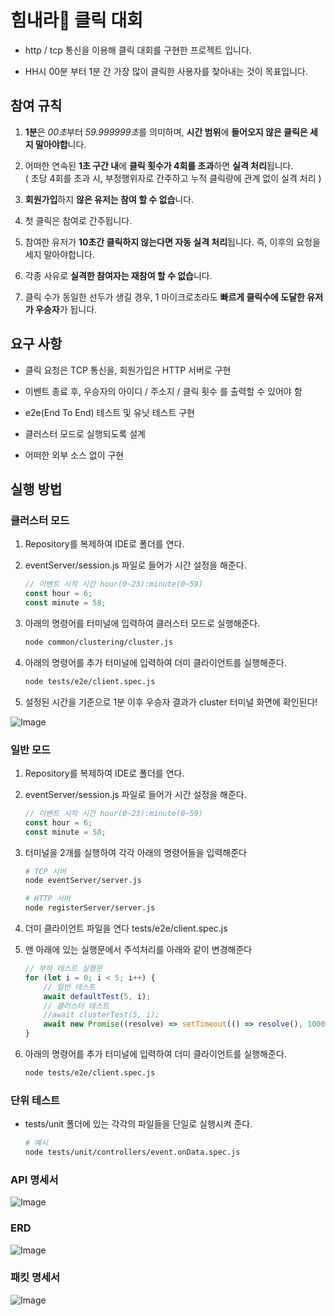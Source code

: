 # 힘내라💪 클릭 대회

- http / tcp 통신을 이용해 클릭 대회를 구현한 프로젝트 입니다.

- HH시 00분 부터 1분 간 가장 많이 클릭한 사용자를 찾아내는 것이 목표입니다.

## 참여 규칙

1. **1분**은 *00초*부터 *59.999999초*를 의미하며, **시간 범위**에 **들어오지 않은 클릭은 세지 말아야합**니다.

2. 어떠한 연속된 **1초 구간 내**에 **클릭 횟수가 4회를 초과**하면 **실격 처리**됩니다.  
( 초당 4회를 초과 시, 부정행위자로 간주하고 누적 클릭량에 관계 없이 실격 처리 )

3. **회원가입**하지 **않은 유저는 참여 할 수 없습**니다.

4. 첫 클릭은 참여로 간주됩니다.

5. 참여한 유저가 **10초간 클릭하지 않는다면 자동 실격 처리**됩니다. 즉, 이후의 요청을 세지 말아야합니다.

6. 각종 사유로 **실격한 참여자는 재참여 할 수 없습**니다.

7. 클릭 수가 동일한 선두가 생길 경우, 1 마이크로초라도 **빠르게 클릭수에 도달한 유저가 우승자**가 됩니다.

## 요구 사항

- 클릭 요청은 TCP 통신을, 회원가입은 HTTP 서버로 구현

- 이벤트 종료 후, 우승자의 아이디 / 주소지 / 클릭 횟수 를 출력할 수 있어야 함

- e2e(End To End) 테스트 및 유닛 테스트 구현

- 클러스터 모드로 실행되도록 설계

- 어떠한 외부 소스 없이 구현

## 실행 방법

### 클러스터 모드

1. Repository를 복제하여 IDE로 폴더를 연다.

2. eventServer/session.js 파일로 들어가 시간 설정을 해준다.

    ```jsx
    // 이벤트 시작 시간 hour(0~23):minute(0~59)
    const hour = 6;
    const minute = 58;
    ```

3. 아래의 명령어를 터미널에 입력하여 클러스터 모드로 실행해준다.

    ```bash
    node common/clustering/cluster.js
    ```

4. 아래의 명령어를 추가 터미널에 입력하여 더미 클라이언트를 실행해준다.

    ```bash
    node tests/e2e/client.spec.js
    ```

5. 설정된 시간을 기준으로 1분 이후 우승자 결과가 cluster 터미널 화면에 확인된다!

![Image](https://github.com/user-attachments/assets/9433b265-a5fa-4c29-acc7-8352f19369db)

### 일반 모드

1. Repository를 복제하여 IDE로 폴더를 연다.

2. eventServer/session.js 파일로 들어가 시간 설정을 해준다.

    ```jsx
    // 이벤트 시작 시간 hour(0~23):minute(0~59)
    const hour = 6;
    const minute = 58;
    ```

3. 터미널을 2개를 실행하여 각각 아래의 명령어들을 입력해준다

    ```bash
    # TCP 서버 
    node eventServer/server.js

    # HTTP 서버
    node registerServer/server.js
    ```

4. 더미 클라이언트 파일을 연다 tests/e2e/client.spec.js

5. 맨 아래에 있는 실행문에서 주석처리를 아래와 같이 변경해준다

    ```jsx
    // 부하 테스트 실행문
    for (let i = 0; i < 5; i++) {
        // 일반 테스트
        await defaultTest(5, i);
        // 클러스터 테스트
        //await clusterTest(5, i);
        await new Promise((resolve) => setTimeout(() => resolve(), 1000));
    }
    ```

6. 아래의 명령어를 추가 터미널에 입력하여 더미 클라이언트를 실행해준다.

    ```bash
    node tests/e2e/client.spec.js
    ```

### 단위 테스트

- tests/unit 폴더에 있는 각각의 파일들을 단일로 실행시켜 준다.

    ```bash
    # 예시
    node tests/unit/controllers/event.onData.spec.js
    ```

### API 명세서

![Image](https://github.com/user-attachments/assets/dc5875f7-d62b-4616-9cde-8f97d218fb9d)

### ERD

![Image](https://github.com/user-attachments/assets/0bc26c7c-89da-4ffa-a3ab-402861564910)

### 패킷 명세서

![Image](https://github.com/user-attachments/assets/9dcc74ae-7def-4891-9073-f79fe56c754b)
